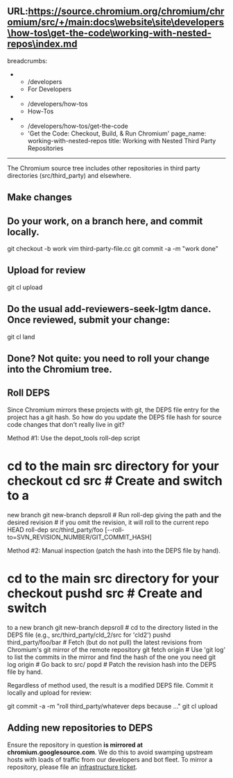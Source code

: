 URL:https://source.chromium.org/chromium/chromium/src/+/main:docs\website\site\developers\how-tos\get-the-code\working-with-nested-repos\index.md
---
breadcrumbs:
- - /developers
  - For Developers
- - /developers/how-tos
  - How-Tos
- - /developers/how-tos/get-the-code
  - 'Get the Code: Checkout, Build, & Run Chromium'
page_name: working-with-nested-repos
title: Working with Nested Third Party Repositories
---

The Chromium source tree includes other repositories in third party directories
(src/third_party) and elsewhere.

## Make changes

## Do your work, on a branch here, and commit locally.

git checkout -b work
vim third-party-file.cc
git commit -a -m "work done"

## Upload for review

git cl upload

## Do the usual add-reviewers-seek-lgtm dance. Once reviewed, submit your change:

git cl land

## Done? Not quite: you need to roll your change into the Chromium tree.

## Roll DEPS

Since Chromium mirrors these projects with git, the DEPS file entry for the
project has a git hash. So how do you update the DEPS file hash for source code
changes that don't really live in git?

Method #1: Use the depot_tools roll-dep script

# cd to the main src directory for your checkout cd src # Create and switch to a
new branch git new-branch depsroll # Run roll-dep giving the path and the
desired revision # if you omit the revision, it will roll to the current repo
HEAD roll-dep src/third_party/foo
\[--roll-to=SVN_REVISION_NUMBER/GIT_COMMIT_HASH\]

Method #2: Manual inspection (patch the hash into the DEPS file by hand).

# cd to the main src directory for your checkout pushd src # Create and switch
to a new branch git new-branch depsroll # cd to the directory listed in the DEPS
file (e.g., src/third_party/cld_2/src for 'cld2') pushd third_party/foo/bar #
Fetch (but do not pull) the latest revisions from Chromium's git mirror of the
remote repository git fetch origin # Use 'git log' to list the commits in the
mirror and find the hash of the one you need git log origin # Go back to src/
popd # Patch the revision hash into the DEPS file by hand.

Regardless of method used, the result is a modified DEPS file. Commit it locally
and upload for review:

git commit -a -m "roll third_party/whatever deps because ..."
git cl upload

## Adding new repositories to DEPS

Ensure the repository in question **is mirrored at chromium.googlesource.com**.
We do this to avoid swamping upstream hosts with loads of traffic from our
developers and bot fleet. To mirror a repository, please file an [infrastructure
ticket](https://code.google.com/p/chromium/issues/entry?template=Build%20Infrastructure).
